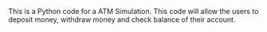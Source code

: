 This is a Python code for a ATM Simulation.
This code will allow the users to deposit money, withdraw money and check balance of their account.
